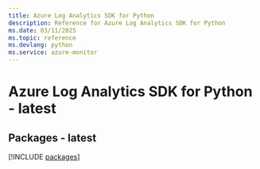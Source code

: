 ```yaml
---
title: Azure Log Analytics SDK for Python
description: Reference for Azure Log Analytics SDK for Python
ms.date: 03/11/2025
ms.topic: reference
ms.devlang: python
ms.service: azure-monitor
---
```

# Azure Log Analytics SDK for Python - latest
## Packages - latest
[!INCLUDE [packages](log-analytics-index.md)]